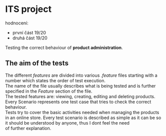 # ITS project  
hodnocení:  
 * první část 19/20
 * druhá část 19/20

Testing the correct behaviour of **product administration**.  

## The aim of the tests
The different *features* are divided into various *.feature* files starting with a number which states the order of test execution.  
The name of the file usually describes what is being tested and is further specified in the *Feature* section of the file.  
The tested features are: viewing, creating, editing and deleting products.  
Every Scenario represents one test case that tries to check the correct behaviour.  
Tests try to cover the basic activities needed when managing the products in an online store.
Every test scenario is described as simple as it can be so it should be understood by anyone,  thus I dont feel the need  
of further explanation.
